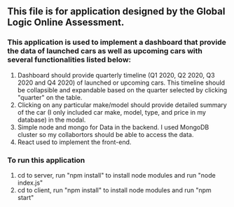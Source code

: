 ## This file is for application designed by the Global Logic Online Assessment. 
### This application is used to implement a dashboard that provide the data of launched cars as well as upcoming cars with several functionalities listed below:
1. Dashboard should provide quarterly timeline (Q1 2020, Q2 2020, Q3 2020 and Q4 2020) of launched or upcoming cars. This timeline should be collapsible and expandable based on the quarter selected by clicking "quarter" on the table.
2. Clicking on any particular make/model should provide detailed summary of the car (I only included car make, model, type, and price in my database) in the modal.
3. Simple node and mongo for Data in the backend. I used MongoDB cluster so my collabortors should be able to access the data.
4. React used to implement the front-end.

### To run this application
1. cd to server, run "npm install" to install node modules and run "node index.js"
2. cd to client, run "npm install" to install node modules and run "npm start"

